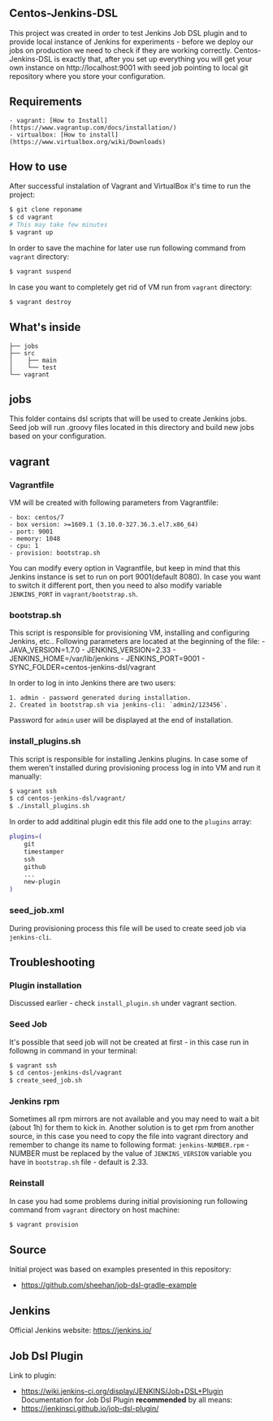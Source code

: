 ## Centos-Jenkins-DSL
This project was created in order to test Jenkins Job DSL plugin and to provide local instance of Jenkins for experiments - before we deploy our jobs on production we need to check if they are working correctly. Centos-Jenkins-DSL is exactly that, after you set up everything you will get your own instance on http://localhost:9001 with seed job pointing to local git repository where you store your configuration. 

## Requirements
    - vagrant: [How to Install](https://www.vagrantup.com/docs/installation/) 
    - virtualbox: [How to install](https://www.virtualbox.org/wiki/Downloads)
## How to use
After successful instalation of Vagrant and VirtualBox it's time to run the project: 
```bash
$ git clone reponame
$ cd vagrant
# This may take few minutes
$ vagrant up
```
In order to save the machine for later use run following command from `vagrant` directory:
```bash
$ vagrant suspend
```
In case you want to completely get rid of VM run from `vagrant` directory:
```bash
$ vagrant destroy
```
## What's inside
```
├── jobs
├── src
│    ├── main
│    └── test
└── vagrant
```
## jobs
This folder contains dsl scripts that will be used to create Jenkins jobs. Seed job will run .groovy files located in this directory and build new jobs based on your configuration. 

## vagrant
### Vagrantfile
VM will be created with following parameters from Vagrantfile:

    - box: centos/7
    - box version: >=1609.1 (3.10.0-327.36.3.el7.x86_64)
    - port: 9001
    - memory: 1048
    - cpu: 1
    - provision: bootstrap.sh
You can modify every option in Vagrantfile, but keep in mind that this Jenkins instance is set to run on port 9001(default 8080). In case you want to switch it different port, then you need to also modify variable `JENKINS_PORT` in `vagrant/bootstrap.sh`.

### bootstrap.sh
This script is responsible for provisioning VM, installing and configuring Jenkins, etc.. Following parameters are located at the beginning of the file:
    - JAVA_VERSION=1.7.0
    - JENKINS_VERSION=2.33
    - JENKINS_HOME=/var/lib/jenkins
    - JENKINS_PORT=9001
    - SYNC_FOLDER=centos-jenkins-dsl/vagrant
    
In order to log in into Jenkins there are two users:

    1. admin - password generated during installation.
    2. Created in bootstrap.sh via jenkins-cli: `admin2/123456`.
Password for `admin` user will be displayed at the end of installation.

### install_plugins.sh
This script is responsible for installing Jenkins plugins.
In case some of them weren't installed during provisioning process log in into VM and run it manually:
```bash
$ vagrant ssh
$ cd centos-jenkins-dsl/vagrant/
$ ./install_plugins.sh
```
In order to add additinal plugin edit this file add one to the `plugins` array:
```bash
plugins=(
    git
    timestamper
    ssh
    github
    ...
    new-plugin
)
```
### seed_job.xml
During provisioning process this file will be used to create seed job via `jenkins-cli`.

## Troubleshooting
### Plugin installation
Discussed earlier - check `install_plugin.sh` under vagrant section.
### Seed Job
It's possible that seed job will not be created at first - in this case run in followng in command in your terminal:
```bash
$ vagrant ssh
$ cd centos-jenkins-dsl/vagrant
$ create_seed_job.sh
```
### Jenkins rpm
Sometimes all rpm mirrors are not available and you may need to wait a bit (about 1h) for them to kick in. Another solution is to get rpm from another source, in this case you need to copy the file into vagrant directory and remember to change its name to following format:
`jenkins-NUMBER.rpm` - NUMBER must be replaced by the value of `JENKINS_VERSION` variable you have in `bootstrap.sh` file - default is 2.33.
### Reinstall
In case you had some problems during initial provisioning run following command from `vagrant` directory on host machine:
```bash
$ vagrant provision
```

## Source
Initial project was based on examples presented in this repository:
- https://github.com/sheehan/job-dsl-gradle-example
## Jenkins
Official Jenkins website:
https://jenkins.io/
## Job Dsl Plugin
Link to plugin:
- https://wiki.jenkins-ci.org/display/JENKINS/Job+DSL+Plugin
Documentation for Job Dsl Plugin **recommended** by all means: 
- https://jenkinsci.github.io/job-dsl-plugin/ 